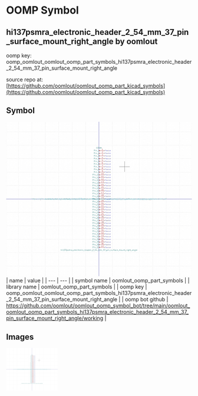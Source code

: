 # OOMP Symbol  
## hi137psmra_electronic_header_2_54_mm_37_pin_surface_mount_right_angle  by oomlout  
  
oomp key: oomp_oomlout_oomlout_oomp_part_symbols_hi137psmra_electronic_header_2_54_mm_37_pin_surface_mount_right_angle  
  
source repo at: [https://github.com/oomlout/oomlout_oomp_part_kicad_symbols](https://github.com/oomlout/oomlout_oomp_part_kicad_symbols)  
## Symbol  
  
[![working.png](working_600.png)](working.png)  
| name | value | 
| --- | --- | 
| symbol name | oomlout_oomp_part_symbols | 
| library name | oomlout_oomp_part_symbols | 
| oomp key | oomp_oomlout_oomlout_oomp_part_symbols_hi137psmra_electronic_header_2_54_mm_37_pin_surface_mount_right_angle | 
| oomp bot github | https://github.com/oomlout/oomlout_oomp_symbol_bot/tree/main/oomlout_oomlout_oomp_part_symbols_hi137psmra_electronic_header_2_54_mm_37_pin_surface_mount_right_angle/working | 
## Images  
  
[![working.png](working_140.png)](working.png)  
